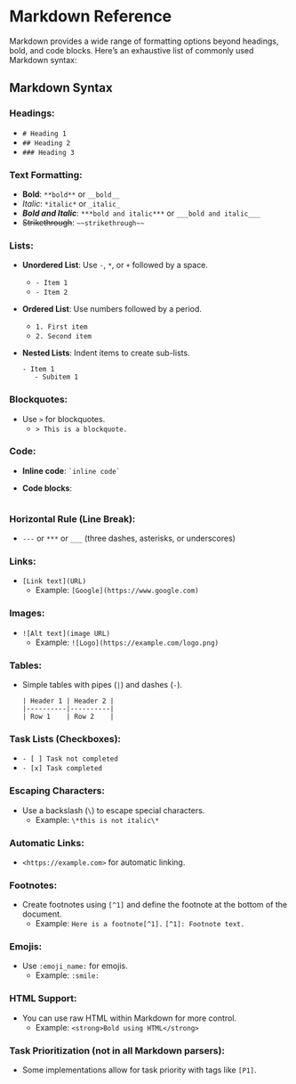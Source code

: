 # Markdown Reference

Markdown provides a wide range of formatting options beyond headings, bold, and code blocks. Here’s an exhaustive list of commonly used Markdown syntax:

## Markdown Syntax

### **Headings:**

- `# Heading 1`
- `## Heading 2`
- `### Heading 3`

### **Text Formatting:**

- **Bold**: `**bold**` or `__bold__`
- *Italic*: `*italic*` or `_italic_`
- ***Bold and Italic***: `***bold and italic***` or `___bold and italic___`
- ~~Strikethrough~~: `~~strikethrough~~`

### **Lists:**

- **Unordered List**: Use `-`, `*`, or `+` followed by a space.
  - `- Item 1`
  - `- Item 2`

- **Ordered List**: Use numbers followed by a period.
  - `1. First item`
  - `2. Second item`

- **Nested Lists**: Indent items to create sub-lists.

  ```
  - Item 1
     - Subitem 1
  ```

### **Blockquotes:**

- Use `>` for blockquotes.
  - `> This is a blockquote.`

### **Code:**

- **Inline code**: `` `inline code` ``
- **Code blocks**:

  ```
  ```

### **Horizontal Rule (Line Break):**

- `---` or `***` or `___` (three dashes, asterisks, or underscores)

### **Links:**

- `[Link text](URL)`
  - Example: `[Google](https://www.google.com)`

### **Images:**

- `![Alt text](image URL)`
  - Example: `![Logo](https://example.com/logo.png)`

### **Tables:**

- Simple tables with pipes (`|`) and dashes (`-`).

  ```
  | Header 1 | Header 2 |
  |----------|----------|
  | Row 1    | Row 2    |
  ```

### **Task Lists (Checkboxes):**

- `- [ ] Task not completed`
- `- [x] Task completed`

### **Escaping Characters:**

- Use a backslash (`\`) to escape special characters.
  - Example: `\*this is not italic\*`

### **Automatic Links:**

- `<https://example.com>` for automatic linking.

### **Footnotes:**

- Create footnotes using `[^1]` and define the footnote at the bottom of the document.
  - Example: `Here is a footnote[^1].`
    `[^1]: Footnote text.`

### **Emojis:**

- Use `:emoji_name:` for emojis.
  - Example: `:smile:`

### **HTML Support:**

- You can use raw HTML within Markdown for more control.
  - Example: `<strong>Bold using HTML</strong>`

### **Task Prioritization (not in all Markdown parsers):**

- Some implementations allow for task priority with tags like `[P1]`.
